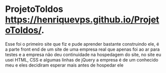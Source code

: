 # ProjetoToldos https://henriquevps.github.io/ProjetoToldos/.
Esse foi o primeiro site que fiz e pude aprender bastante construindo ele,
é a parte front end de um site de uma empresa real que apenas foi ao ar para testes e a empresa não deu continuidade na hospedagem do site,
no site eu usei HTML, CSS e algumas linhas de jQuery
a empresa é de um conhecido meu e eles decidiram esperar mais antes de hospedar ele

